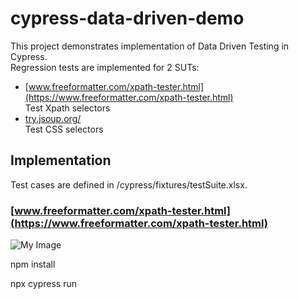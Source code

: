 # cypress-data-driven-demo

This project demonstrates implementation of Data Driven Testing in Cypress.  
Regression tests are implemented for 2 SUTs:

- [www.freeformatter.com/xpath-tester.html](https://www.freeformatter.com/xpath-tester.html)  
Test Xpath selectors
- [try.jsoup.org/](https://try.jsoup.org/)  
Test CSS selectors



## Implementation
Test cases are defined in /cypress/fixtures/testSuite.xlsx.  
### [www.freeformatter.com/xpath-tester.html](https://www.freeformatter.com/xpath-tester.html)
![My Image](images/my-image.jpg)



npm install

npx cypress run

